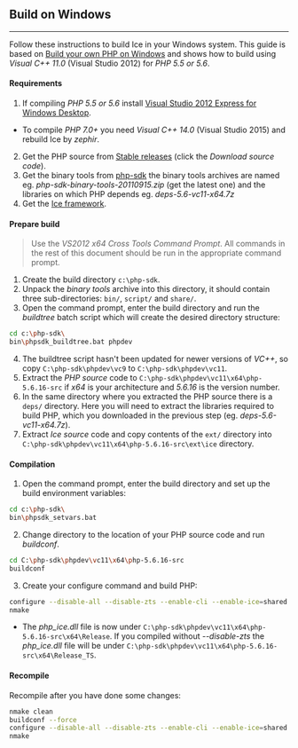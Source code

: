 ## Build on Windows
***
Follow these instructions to build Ice in your Windows system. This guide is based on [Build your own PHP on Windows](https://wiki.php.net/internals/windows/stepbystepbuild) and shows how to build using *Visual C++ 11.0* (Visual Studio 2012) for *PHP 5.5 or 5.6*.

#### Requirements
1. If compiling *PHP 5.5 or 5.6* install [Visual Studio 2012 Express for Windows Desktop](https://www.microsoft.com/en-us/download/details.aspx?id=34673).
* To compile *PHP 7.0+* you need _Visual C++ 14.0_ (Visual Studio 2015) and rebuild Ice by _zephir_.
2. Get the PHP source from [Stable releases](http://windows.php.net/download/) (click the _Download source code_).
3. Get the binary tools from [php-sdk](http://windows.php.net/downloads/php-sdk/) the binary tools archives are named eg. _php-sdk-binary-tools-20110915.zip_ (get the latest one) and the libraries on which PHP depends eg. _deps-5.6-vc11-x64.7z_
4. Get the [Ice framework](https://github.com/ice/framework/releases).

#### Prepare build
> Use the _VS2012 x64 Cross Tools Command Prompt_. All commands in the rest of this document should be run in the appropriate command prompt.

1. Create the build directory `c:\php-sdk`.
2. Unpack the _binary tools_ archive into this directory, it should contain three sub-directories: `bin/`, `script/` and `share/`.
3. Open the command prompt, enter the build directory and run the _buildtree_ batch script which will create the desired directory structure:
```sh
cd c:\php-sdk\
bin\phpsdk_buildtree.bat phpdev
```
4. The buildtree script hasn't been updated for newer versions of _VC++_, so copy `C:\php-sdk\phpdev\vc9` to `C:\php-sdk\phpdev\vc11`.
5. Extract the _PHP source_ code to `C:\php-sdk\phpdev\vc11\x64\php-5.6.16-src` if _x64_ is your architecture and _5.6.16_ is the version number.
6. In the same directory where you extracted the PHP source there is a `deps/` directory. Here you will need to extract the libraries required to build PHP, which you downloaded in the previous step (eg. _deps-5.6-vc11-x64.7z_).
7. Extract _Ice source_ code and copy contents of the `ext/` directory into `C:\php-sdk\phpdev\vc11\x64\php-5.6.16-src\ext\ice` directory.

#### Compilation
1. Open the command prompt, enter the build directory and set up the build environment variables:
```sh
cd c:\php-sdk\
bin\phpsdk_setvars.bat
```
2. Change directory to the location of your PHP source code and run _buildconf_.
```sh
cd C:\php-sdk\phpdev\vc11\x64\php-5.6.16-src
buildconf
```
3. Create your configure command and build PHP:
```sh
configure --disable-all --disable-zts --enable-cli --enable-ice=shared
nmake
```

* The _php\_ice.dll_ file is now under `C:\php-sdk\phpdev\vc11\x64\php-5.6.16-src\x64\Release`.  If you compiled without _--disable-zts_ the _php\_ice.dll_ file will be under `C:\php-sdk\phpdev\vc11\x64\php-5.6.16-src\x64\Release_TS`.

#### Recompile
Recompile after you have done some changes:
```sh
nmake clean
buildconf --force
configure --disable-all --disable-zts --enable-cli --enable-ice=shared
nmake
```